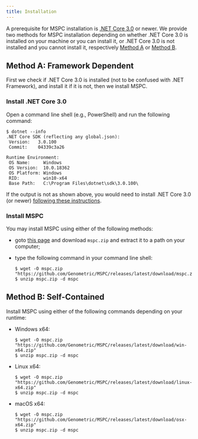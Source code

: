 ```yaml
---
title: Installation
---
```


A prerequisite for MSPC installation is [.NET Core 3.0](https://dotnet.microsoft.com/download/dotnet-core/3.0)
or newer. We provide two methods for MSPC installation depending on whether
.NET Core 3.0 is installed on your machine or you can install it,
or .NET Core 3.0 is not installed and you cannot install it, respectively
[Method A](#method-a) or [Method B](#method-b).


## Method A: Framework Dependent

First we check if .NET Core 3.0 is installed (not to be confused with .NET Framework), and install it if it is not, then we install MSPC.

### Install .NET Core 3.0
Open a command line shell (e.g., PowerShell) and run the following command:

```shell
$ dotnet --info
.NET Core SDK (reflecting any global.json):
 Version:   3.0.100
 Commit:    04339c3a26

Runtime Environment:
 OS Name:     Windows
 OS Version:  10.0.18362
 OS Platform: Windows
 RID:         win10-x64
 Base Path:   C:\Program Files\dotnet\sdk\3.0.100\
```

If the output is not as shown above, you would need to install
.NET Core 3.0 (or newer) [following these instructions](https://dotnet.microsoft.com/download/dotnet-core/3.0).


### Install MSPC

You may install MSPC using either of the following methods:
- goto [this page](https://github.com/Genometric/MSPC/releases/latest) and download `mspc.zip`
and extract it to a path on your computer;
- type the following command in your command line shell:

	```shell
	$ wget -O mspc.zip "https://github.com/Genometric/MSPC/releases/latest/download/mspc.zip"
	$ unzip mspc.zip -d mspc
	```


## Method B: Self-Contained

Install MSPC using either of the following commands depending on your runtime:

- Windows x64:

	```shell
	$ wget -O mspc.zip "https://github.com/Genometric/MSPC/releases/latest/download/win-x64.zip"
	$ unzip mspc.zip -d mspc
	```

- Linux x64:

	```shell
	$ wget -O mspc.zip "https://github.com/Genometric/MSPC/releases/latest/download/linux-x64.zip"
	$ unzip mspc.zip -d mspc
	```

- macOS x64:

	```shell
	$ wget -O mspc.zip "https://github.com/Genometric/MSPC/releases/latest/download/osx-x64.zip"
	$ unzip mspc.zip -d mspc
	```
